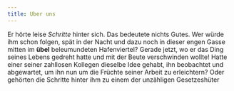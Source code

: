 ```yaml
---
title: Uber uns
---
```

Er hörte leise *Schritte* hinter sich. Das bedeutete nichts Gutes. Wer würde ihm schon folgen, spät in der Nacht und dazu noch in dieser engen Gasse mitten im **übel** beleumundeten Hafenviertel? Gerade jetzt, wo er das Ding seines Lebens gedreht hatte und mit der Beute verschwinden wollte! Hatte einer seiner zahllosen Kollegen dieselbe Idee gehabt, ihn beobachtet und abgewartet, um ihn nun um die Früchte seiner Arbeit zu erleichtern? Oder gehörten die Schritte hinter ihm zu einem der unzähligen Gesetzeshüter